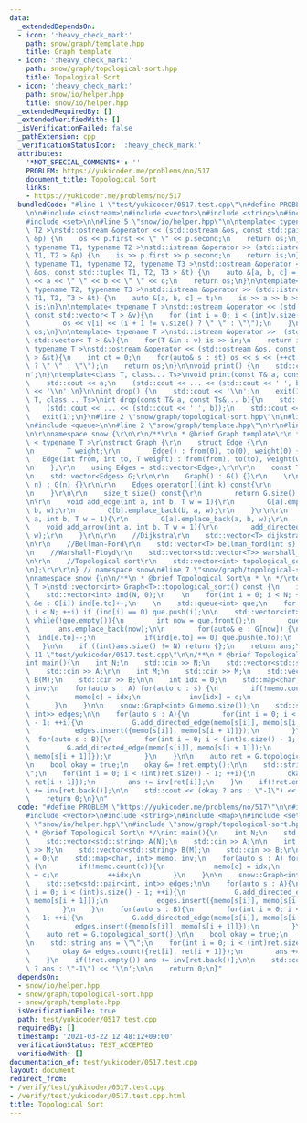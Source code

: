 ```yaml
---
data:
  _extendedDependsOn:
  - icon: ':heavy_check_mark:'
    path: snow/graph/template.hpp
    title: Graph template
  - icon: ':heavy_check_mark:'
    path: snow/graph/topological-sort.hpp
    title: Topological Sort
  - icon: ':heavy_check_mark:'
    path: snow/io/helper.hpp
    title: snow/io/helper.hpp
  _extendedRequiredBy: []
  _extendedVerifiedWith: []
  _isVerificationFailed: false
  _pathExtension: cpp
  _verificationStatusIcon: ':heavy_check_mark:'
  attributes:
    '*NOT_SPECIAL_COMMENTS*': ''
    PROBLEM: https://yukicoder.me/problems/no/517
    document_title: Topological Sort
    links:
    - https://yukicoder.me/problems/no/517
  bundledCode: "#line 1 \"test/yukicoder/0517.test.cpp\"\n#define PROBLEM \"https://yukicoder.me/problems/no/517\"\
    \n\n#include <iostream>\n#include <vector>\n#include <string>\n#include <map>\n\
    #include <set>\n\n#line 5 \"snow/io/helper.hpp\"\n\ntemplate< typename T1, typename\
    \ T2 >\nstd::ostream &operator << (std::ostream &os, const std::pair< T1, T2 >\
    \ &p) {\n    os << p.first << \" \" << p.second;\n    return os;\n}\n\ntemplate<\
    \ typename T1, typename T2 >\nstd::istream &operator >> (std::istream &is, std::pair<\
    \ T1, T2 > &p) {\n    is >> p.first >> p.second;\n    return is;\n}\n\ntemplate<\
    \ typename T1, typename T2, typename T3 >\nstd::ostream &operator << (std::ostream\
    \ &os, const std::tuple< T1, T2, T3 > &t) {\n    auto &[a, b, c] = t;\n    os\
    \ << a << \" \" << b << \" \" << c;\n    return os;\n}\n\ntemplate< typename T1,\
    \ typename T2, typename T3 >\nstd::istream &operator >> (std::istream &is, std::tuple<\
    \ T1, T2, T3 > &t) {\n    auto &[a, b, c] = t;\n    is >> a >> b >> c;\n    return\
    \ is;\n}\n\ntemplate< typename T >\nstd::ostream &operator << (std::ostream &os,\
    \ const std::vector< T > &v){\n    for (int i = 0; i < (int)v.size(); ++i) {\n\
    \        os << v[i] << (i + 1 != v.size() ? \" \" : \"\");\n    }\n    return\
    \ os;\n}\n\ntemplate< typename T >\nstd::istream &operator >>  (std::istream &is,\
    \ std::vector< T > &v){\n    for(T &in : v) is >> in;\n    return is;\n}\n\ntemplate<\
    \ typename T >\nstd::ostream &operator << (std::ostream &os, const std::set< T\
    \ > &st){\n    int ct = 0;\n    for(auto& s : st) os << s << (++ct != st.size()\
    \ ? \" \" : \"\");\n    return os;\n}\n\nvoid print() {\n    std::cout << '\\\
    n';\n}\ntemplate<class T, class... Ts>\nvoid print(const T& a, const Ts&... b){\n\
    \    std::cout << a;\n    (std::cout << ... << (std::cout << ' ', b));\n    std::cout\
    \ << '\\n';\n}\n\nint drop() {\n    std::cout << '\\n';\n    exit(1);\n}\ntemplate<class\
    \ T, class... Ts>\nint drop(const T& a, const Ts&... b){\n    std::cout << a;\n\
    \    (std::cout << ... << (std::cout << ' ', b));\n    std::cout << '\\n';\n \
    \   exit(1);\n}\n#line 2 \"snow/graph/topological-sort.hpp\"\n\n#line 4 \"snow/graph/topological-sort.hpp\"\
    \n#include <queue>\n\n#line 2 \"snow/graph/template.hpp\"\n\r\n#line 4 \"snow/graph/template.hpp\"\
    \n\r\nnamespace snow {\r\n\r\n/**\r\n * @brief Graph template\r\n */\r\ntemplate\
    \ < typename T >\r\nstruct Graph {\r\n    struct Edge {\r\n        int from, to;\r\
    \n        T weight;\r\n        Edge() : from(0), to(0), weight(0) {}\r\n     \
    \   Edge(int from, int to, T weight) : from(from), to(to), weight(weight) {}\r\
    \n    };\r\n    using Edges = std::vector<Edge>;\r\n\r\n    const T INF = std::numeric_limits<T>::max();\r\
    \n    std::vector<Edges> G;\r\n\r\n    Graph() : G() {}\r\n    \r\n    Graph(int\
    \ n) : G(n) {}\r\n\r\n    Edges operator[](int k) const{\r\n        return G[k];\r\
    \n    }\r\n\r\n    size_t size() const{\r\n        return G.size();\r\n    }\r\
    \n\r\n    void add_edge(int a, int b, T w = 1){\r\n        G[a].emplace_back(a,\
    \ b, w);\r\n        G[b].emplace_back(b, a, w);\r\n    }\r\n\r\n    void add_directed_edge(int\
    \ a, int b, T w = 1){\r\n        G[a].emplace_back(a, b, w);\r\n    }\r\n\r\n\
    \    void add_arrow(int a, int b, T w = 1){\r\n        add_directed_edge(a, b,\
    \ w);\r\n    }\r\n\r\n    //Dijkstra\r\n    std::vector<T> dijkstra(int s) const;\r\
    \n\r\n    //Bellman-Ford\r\n    std::vector<T> bellman_ford(int s) const;\r\n\r\
    \n    //Warshall-Floyd\r\n    std::vector<std::vector<T>> warshall_floyd() const;\r\
    \n\r\n    //Topological sort\r\n    std::vector<int> topological_sort() const;\r\
    \n};\r\n\r\n} // namespace snow\n#line 7 \"snow/graph/topological-sort.hpp\"\n\
    \nnamespace snow {\n\n/**\n * @brief Topological Sort\n * \n */\ntemplate < typename\
    \ T >\nstd::vector<int> Graph<T>::topological_sort() const {\n    int N = G.size();\n\
    \    std::vector<int> ind(N, 0);\n    \n    for(int i = 0; i < N; ++i) for (auto\
    \ &e : G[i]) ind[e.to]++;\n    \n    std::queue<int> que;\n    for(int i = 0;\
    \ i < N; ++i) if (ind[i] == 0) que.push(i);\n\n    std::vector<int> ans;\n   \
    \ while(!que.empty()){\n        int now = que.front();\n        que.pop();\n \
    \       ans.emplace_back(now);\n\n        for(auto& e : G[now]) {\n          \
    \  ind[e.to]--;\n            if(ind[e.to] == 0) que.push(e.to);\n        }\n \
    \   }\n\n    if ((int)ans.size() != N) return {};\n    return ans;\n}\n\n}\n#line\
    \ 11 \"test/yukicoder/0517.test.cpp\"\n\n/**\n * @brief Topological Sort\n */\n\
    int main(){\n    int N;\n    std::cin >> N;\n    std::vector<std::string> A(N);\n\
    \    std::cin >> A;\n\n    int M;\n    std::cin >> M;\n    std::vector<std::string>\
    \ B(M);\n    std::cin >> B;\n\n    int idx = 0;\n    std::map<char, int> memo,\
    \ inv;\n    for(auto s : A) for(auto c : s) {\n        if(!memo.count(c)){\n \
    \           memo[c] = idx;\n            inv[idx] = c;\n            ++idx;\n  \
    \      }\n    }\n\n    snow::Graph<int> G(memo.size());\n    std::set<std::pair<int,\
    \ int>> edges;\n\n    for(auto s : A){\n        for(int i = 0; i < (int)s.size()\
    \ - 1; ++i){\n            G.add_directed_edge(memo[s[i]], memo[s[i + 1]]);\n \
    \           edges.insert({memo[s[i]], memo[s[i + 1]]});\n        }\n    }\n  \
    \  for(auto s : B){\n        for(int i = 0; i < (int)s.size() - 1; ++i){\n   \
    \         G.add_directed_edge(memo[s[i]], memo[s[i + 1]]);\n            edges.insert({memo[s[i]],\
    \ memo[s[i + 1]]});\n        }\n    }\n\n    auto ret = G.topological_sort();\n\
    \n    bool okay = true;\n    okay &= !ret.empty();\n\n    std::string ans = \"\
    \";\n    for(int i = 0; i < (int)ret.size() - 1; ++i){\n        okay &= edges.count({ret[i],\
    \ ret[i + 1]});\n        ans += inv[ret[i]];\n    }\n    if(!ret.empty()) ans\
    \ += inv[ret.back()];\n\n    std::cout << (okay ? ans : \"-1\") << '\\n';\n\n\
    \    return 0;\n}\n"
  code: "#define PROBLEM \"https://yukicoder.me/problems/no/517\"\n\n#include <iostream>\n\
    #include <vector>\n#include <string>\n#include <map>\n#include <set>\n\n#include\
    \ \"snow/io/helper.hpp\"\n#include \"snow/graph/topological-sort.hpp\"\n\n/**\n\
    \ * @brief Topological Sort\n */\nint main(){\n    int N;\n    std::cin >> N;\n\
    \    std::vector<std::string> A(N);\n    std::cin >> A;\n\n    int M;\n    std::cin\
    \ >> M;\n    std::vector<std::string> B(M);\n    std::cin >> B;\n\n    int idx\
    \ = 0;\n    std::map<char, int> memo, inv;\n    for(auto s : A) for(auto c : s)\
    \ {\n        if(!memo.count(c)){\n            memo[c] = idx;\n            inv[idx]\
    \ = c;\n            ++idx;\n        }\n    }\n\n    snow::Graph<int> G(memo.size());\n\
    \    std::set<std::pair<int, int>> edges;\n\n    for(auto s : A){\n        for(int\
    \ i = 0; i < (int)s.size() - 1; ++i){\n            G.add_directed_edge(memo[s[i]],\
    \ memo[s[i + 1]]);\n            edges.insert({memo[s[i]], memo[s[i + 1]]});\n\
    \        }\n    }\n    for(auto s : B){\n        for(int i = 0; i < (int)s.size()\
    \ - 1; ++i){\n            G.add_directed_edge(memo[s[i]], memo[s[i + 1]]);\n \
    \           edges.insert({memo[s[i]], memo[s[i + 1]]});\n        }\n    }\n\n\
    \    auto ret = G.topological_sort();\n\n    bool okay = true;\n    okay &= !ret.empty();\n\
    \n    std::string ans = \"\";\n    for(int i = 0; i < (int)ret.size() - 1; ++i){\n\
    \        okay &= edges.count({ret[i], ret[i + 1]});\n        ans += inv[ret[i]];\n\
    \    }\n    if(!ret.empty()) ans += inv[ret.back()];\n\n    std::cout << (okay\
    \ ? ans : \"-1\") << '\\n';\n\n    return 0;\n}"
  dependsOn:
  - snow/io/helper.hpp
  - snow/graph/topological-sort.hpp
  - snow/graph/template.hpp
  isVerificationFile: true
  path: test/yukicoder/0517.test.cpp
  requiredBy: []
  timestamp: '2021-03-22 12:48:12+09:00'
  verificationStatus: TEST_ACCEPTED
  verifiedWith: []
documentation_of: test/yukicoder/0517.test.cpp
layout: document
redirect_from:
- /verify/test/yukicoder/0517.test.cpp
- /verify/test/yukicoder/0517.test.cpp.html
title: Topological Sort
---
```

